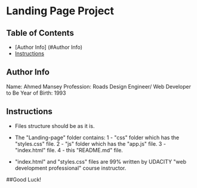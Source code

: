# Landing Page Project

## Table of Contents

* [Author Info] (#Author Info)
* [Instructions](#instructions)

## Author Info

Name: Ahmed Mansey
Profession: Roads Design Engineer/ Web Developer to Be
Year of Birth: 1993

## Instructions

* Files structure should be as it is.

* The "Landing-page" folder contains:
  1 - "css" folder which has the "styles.css" file.
  2 - "js" folder which has the "app.js" file.
  3 - "index.html" file.
  4 - this "README.md" file.

* "index.html" and "styles.css" files are 99% written by UDACITY "web development professional" course instructor.

##Good Luck!
